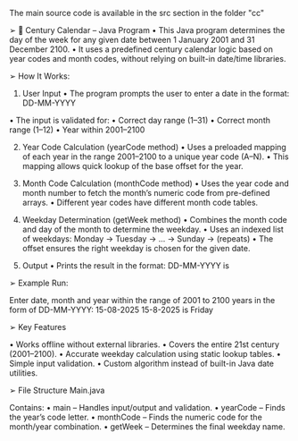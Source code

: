 The main source code is available in the src section in the folder "cc"


➢ 📅 Century Calendar – Java Program
    • This Java program determines the day of the week for any given date between 1 January 2001 and 31 December 2100.
    • It uses a predefined century calendar logic based on year codes and month codes, without relying on built-in date/time libraries.

➢ How It Works:

1. User Input
  • The program prompts the user to enter a date in the format:
    DD-MM-YYYY
    
  • The input is validated for:
    • Correct day range (1–31)
    • Correct month range (1–12)
    • Year within 2001–2100

2. Year Code Calculation (yearCode method)
  • Uses a preloaded mapping of each year in the range 2001–2100 to a unique year code (A–N).
  • This mapping allows quick lookup of the base offset for the year.

3. Month Code Calculation (monthCode method)
  • Uses the year code and month number to fetch the month’s numeric code from pre-defined arrays.
  • Different year codes have different month code tables.

4. Weekday Determination (getWeek method)
  • Combines the month code and day of the month to determine the weekday.
  • Uses an indexed list of weekdays:
      Monday → Tuesday → ... → Sunday → (repeats)
  • The offset ensures the right weekday is chosen for the given date.

5. Output
  • Prints the result in the format:
      DD-MM-YYYY is <Weekday>

  
➢ Example Run:

  Enter date, month and year within the range of 2001 to 2100 years in the form of DD-MM-YYYY: 15-08-2025
  15-8-2025 is Friday

  
➢ Key Features

 • Works offline without external libraries.
 • Covers the entire 21st century (2001–2100).
 • Accurate weekday calculation using static lookup tables.
 • Simple input validation.
 • Custom algorithm instead of built-in Java date utilities.

➢ File Structure
    Main.java
  
  Contains:
   • main – Handles input/output and validation.
   • yearCode – Finds the year’s code letter.
   • monthCode – Finds the numeric code for the month/year combination.
   • getWeek – Determines the final weekday name.
